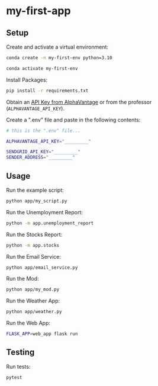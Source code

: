 # my-first-app


## Setup

Create and activate a virtual environment:

```sh
conda create -n my-first-env python=3.10

conda activate my-first-env
```

Install Packages:

```sh
pip install -r requirements.txt
```

Obtain an [API Key from AlphaVantage](https://www.alphavantage.co/support/#api-key) or from the professor (`ALPHAVANTAGE_API_KEY`).

Create a ".env" file and paste in the following contents:

```sh
# this is the ".env" file...

ALPHAVANTAGE_API_KEY="_________"

SENDGRID_API_KEY="_________"
SENDER_ADDRESS="_________"
```

## Usage

Run the example script:

```sh
python app/my_script.py
```

Run the Unemployment Report:

```sh
python -m app.unemployment_report
```

Run the Stocks Report:

```sh
python -m app.stocks
```

Run the Email Service:

```sh
python app/email_service.py
```

Run the Mod:

```sh
python app/my_mod.py
```

Run the Weather App:

```sh
python app/weather.py
```

Run the Web App:

```sh
FLASK_APP=web_app flask run
```

## Testing

Run tests:

```sh
pytest
```
